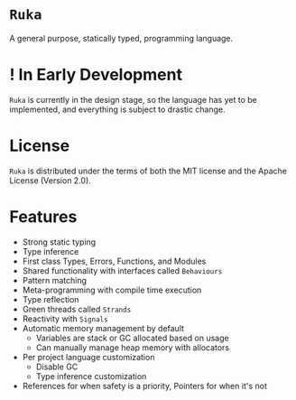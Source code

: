 # `Ruka`
A general purpose, statically typed, programming language.

# ! In Early Development
`Ruka` is currently in the design stage, so the language has yet to be implemented, and everything is subject to drastic change.

# License
`Ruka` is distributed under the terms of both the MIT license and the Apache License (Version 2.0).

# Features
- Strong static typing
- Type inference
- First class Types, Errors, Functions, and Modules
- Shared functionality with interfaces called `Behaviours`
- Pattern matching
- Meta-programming with compile time execution
- Type reflection
- Green threads called `Strands`
- Reactivity with `Signals`
- Automatic memory management by default
  - Variables are stack or GC allocated based on usage
  - Can manually manage heap memory with allocators
- Per project language customization
  - Disable GC
  - Type inference customization
- References for when safety is a priority, Pointers for when it's not
